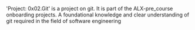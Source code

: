 'Project: 0x02.Git' is a project on git.
It is part of the ALX-pre_course onboarding projects.
A foundational knowledge and clear understanding of git required in the field of software engineering
